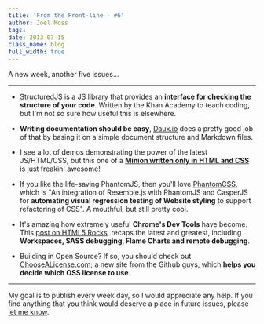 ```yaml
---
title: 'From the Front-line - #6'
author: Joel Moss
tags:
date: 2013-07-15
class_name: blog
full_width: true
---
```


A new week, another five issues...

---

 - [StructuredJS](http://khan.github.io/structuredjs/) is a JS library that provides an **interface for checking the structure of your code**. Written by the Khan Academy to teach coding, but I'm not so sure how useful this is elsewhere.

 - **Writing documentation should be easy**, [Daux.io](http://daux.io/) does a pretty good job of that by basing it on a simple document structure and Markdown files.

 - I see a lot of demos demonstrating the power of the latest JS/HTML/CSS, but this one of a **[Minion written only in HTML and CSS](http://cssdeck.com/labs/pure-css-minion)** is just freakin' awesome!

 - If you like the life-saving PhantomJS, then you'll love [PhantomCSS](https://github.com/Huddle/PhantomCSS), which is "An integration of Resemble.js with PhantomJS and CasperJS for **automating visual regression testing of Website styling** to support refactoring of CSS". A mouthful, but still pretty cool.

 - It's amazing how extremely useful **Chrome's Dev Tools** have become. This [post on HTML5 Rocks](http://www.html5rocks.com/en/tutorials/developertools/revolutions2013/), recaps the latest and greatest, including **Workspaces, SASS debugging, Flame Charts and remote debugging**.

 - Building in Open Source? If so, you should check out [ChooseALicense.com](http://choosealicense.com/); a new site from the Github guys, which **helps you decide which OSS license to use**.

---

My goal is to publish every week day, so I would appreciate any help. If you find anything that you think would deserve a place in future issues, please [let me know](mailto:jmoss@codio.com).